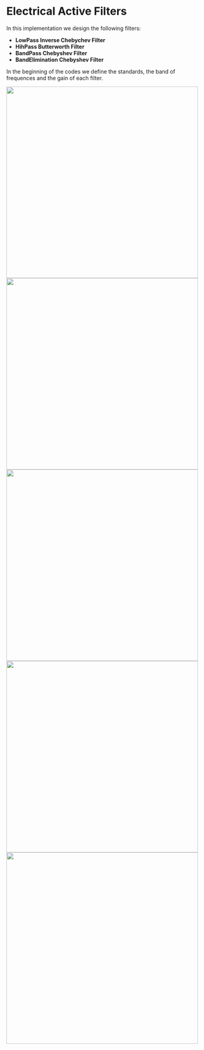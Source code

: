 # Electrical Active Filters

In this implementation we design the following filters:
- **LowPass Inverse Chebychev Filter**
- **HihPass Butterworth Filter**
- **BandPass Chebyshev Filter**
- **BandElimination Chebyshev Filter**

In the beginning of the codes we define the standards, the band of frequences and the gain of each filter.

<img src="https://user-images.githubusercontent.com/35904418/68688007-bb026e80-0576-11ea-82f2-272bc3c78264.jpg" width="500">
<img src="https://user-images.githubusercontent.com/35904418/68757128-13d41480-0614-11ea-9ae3-7eb662f18425.jpg" width="500">
<img src="https://user-images.githubusercontent.com/35904418/68688812-197c1c80-0578-11ea-989e-8e567db66cc9.jpg" width="500">
<img src="https://user-images.githubusercontent.com/35904418/68688889-357fbe00-0578-11ea-9f26-313f594368b9.jpg" width="500">
<img src="https://user-images.githubusercontent.com/35904418/68688914-429cad00-0578-11ea-8dc9-494d7e9c30bb.jpg" width="500">
